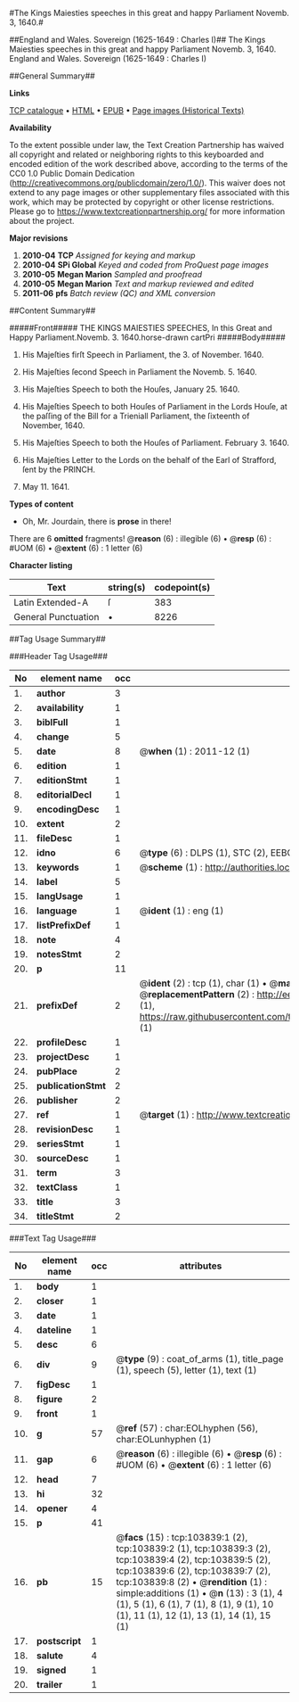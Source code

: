 #The Kings Maiesties speeches in this great and happy Parliament Novemb. 3, 1640.#

##England and Wales. Sovereign (1625-1649 : Charles I)##
The Kings Maiesties speeches in this great and happy Parliament Novemb. 3, 1640.
England and Wales. Sovereign (1625-1649 : Charles I)

##General Summary##

**Links**

[TCP catalogue](http://www.ota.ox.ac.uk/tcp/)  • 
[HTML](http://tei.it.ox.ac.uk/tcp/Texts-HTML/free/A32/A32138.html)  • 
[EPUB](http://tei.it.ox.ac.uk/tcp/Texts-EPUB/free/A32/A32138.epub) • 
[Page images (Historical Texts)](https://historicaltexts.jisc.ac.uk/eebo-15565638e)

**Availability**

To the extent possible under law, the Text Creation Partnership has waived all copyright and related or neighboring rights to this keyboarded and encoded edition of the work described above, according to the terms of the CC0 1.0 Public Domain Dedication (http://creativecommons.org/publicdomain/zero/1.0/). This waiver does not extend to any page images or other supplementary files associated with this work, which may be protected by copyright or other license restrictions. Please go to https://www.textcreationpartnership.org/ for more information about the project.

**Major revisions**

1. __2010-04__ __TCP__ *Assigned for keying and markup*
1. __2010-04__ __SPi Global__ *Keyed and coded from ProQuest page images*
1. __2010-05__ __Megan Marion__ *Sampled and proofread*
1. __2010-05__ __Megan Marion__ *Text and markup reviewed and edited*
1. __2011-06__ __pfs__ *Batch review (QC) and XML conversion*

##Content Summary##

#####Front#####
THE KINGS MAIESTIES SPEECHES, In this Great and Happy Parliament.Novemb. 3. 1640.horse-drawn cartPri
#####Body#####

1. His Majeſties firſt Speech in Parliament, the 3. of November. 1640.

1. His Majeſties ſecond Speech in Parliament the Novemb. 5. 1640.

1. His Majeſties Speech to both the Houſes, January 25. 1640.

1. His Majeſties Speech to both Houſes of Parliament in the Lords Houſe, at the paſſing of the Bill for a Trieniall Parliament, the ſixteenth of November, 1640.

1. His Majeſties Speech to both the Houſes of Parliament. February 3. 1640.

1. His Majeſties Letter to the Lords on the behalf of the Earl of Strafford, ſent by the PRINCH.

1. May 11. 1641.

**Types of content**

  * Oh, Mr. Jourdain, there is **prose** in there!

There are 6 **omitted** fragments! 
 @__reason__ (6) : illegible (6)  •  @__resp__ (6) : #UOM (6)  •  @__extent__ (6) : 1 letter (6)

**Character listing**


|Text|string(s)|codepoint(s)|
|---|---|---|
|Latin Extended-A|ſ|383|
|General Punctuation|•|8226|

##Tag Usage Summary##

###Header Tag Usage###

|No|element name|occ|attributes|
|---|---|---|---|
|1.|__author__|3||
|2.|__availability__|1||
|3.|__biblFull__|1||
|4.|__change__|5||
|5.|__date__|8| @__when__ (1) : 2011-12 (1)|
|6.|__edition__|1||
|7.|__editionStmt__|1||
|8.|__editorialDecl__|1||
|9.|__encodingDesc__|1||
|10.|__extent__|2||
|11.|__fileDesc__|1||
|12.|__idno__|6| @__type__ (6) : DLPS (1), STC (2), EEBO-CITATION (1), OCLC (1), VID (1)|
|13.|__keywords__|1| @__scheme__ (1) : http://authorities.loc.gov/ (1)|
|14.|__label__|5||
|15.|__langUsage__|1||
|16.|__language__|1| @__ident__ (1) : eng (1)|
|17.|__listPrefixDef__|1||
|18.|__note__|4||
|19.|__notesStmt__|2||
|20.|__p__|11||
|21.|__prefixDef__|2| @__ident__ (2) : tcp (1), char (1)  •  @__matchPattern__ (2) : ([0-9\-]+):([0-9IVX]+) (1), (.+) (1)  •  @__replacementPattern__ (2) : http://eebo.chadwyck.com/downloadtiff?vid=$1&page=$2 (1), https://raw.githubusercontent.com/textcreationpartnership/Texts/master/tcpchars.xml#$1 (1)|
|22.|__profileDesc__|1||
|23.|__projectDesc__|1||
|24.|__pubPlace__|2||
|25.|__publicationStmt__|2||
|26.|__publisher__|2||
|27.|__ref__|1| @__target__ (1) : http://www.textcreationpartnership.org/docs/. (1)|
|28.|__revisionDesc__|1||
|29.|__seriesStmt__|1||
|30.|__sourceDesc__|1||
|31.|__term__|3||
|32.|__textClass__|1||
|33.|__title__|3||
|34.|__titleStmt__|2||


###Text Tag Usage###

|No|element name|occ|attributes|
|---|---|---|---|
|1.|__body__|1||
|2.|__closer__|1||
|3.|__date__|1||
|4.|__dateline__|1||
|5.|__desc__|6||
|6.|__div__|9| @__type__ (9) : coat_of_arms (1), title_page (1), speech (5), letter (1), text (1)|
|7.|__figDesc__|1||
|8.|__figure__|2||
|9.|__front__|1||
|10.|__g__|57| @__ref__ (57) : char:EOLhyphen (56), char:EOLunhyphen (1)|
|11.|__gap__|6| @__reason__ (6) : illegible (6)  •  @__resp__ (6) : #UOM (6)  •  @__extent__ (6) : 1 letter (6)|
|12.|__head__|7||
|13.|__hi__|32||
|14.|__opener__|4||
|15.|__p__|41||
|16.|__pb__|15| @__facs__ (15) : tcp:103839:1 (2), tcp:103839:2 (1), tcp:103839:3 (2), tcp:103839:4 (2), tcp:103839:5 (2), tcp:103839:6 (2), tcp:103839:7 (2), tcp:103839:8 (2)  •  @__rendition__ (1) : simple:additions (1)  •  @__n__ (13) : 3 (1), 4 (1), 5 (1), 6 (1), 7 (1), 8 (1), 9 (1), 10 (1), 11 (1), 12 (1), 13 (1), 14 (1), 15 (1)|
|17.|__postscript__|1||
|18.|__salute__|4||
|19.|__signed__|1||
|20.|__trailer__|1||
